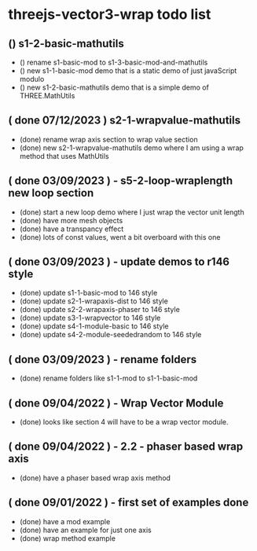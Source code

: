 # threejs-vector3-wrap todo list

<!-- WRAP VALUE SECTION -->

<!-- BASIC SECTION -->

## () s1-2-basic-mathutils
* () rename s1-basic-mod to s1-3-basic-mod-and-mathutils
* () new s1-1-basic-mod demo that is a static demo of just javaScript modulo
* () new s1-2-basic-mathutils demo that is a simple demo of THREE.MathUtils

<!-- DONE -->

## ( done 07/12/2023  ) s2-1-wrapvalue-mathutils
* (done) rename wrap axis section to wrap value section
* (done) new s2-1-wrapvalue-mathutils demo where I am using a wrap method that uses MathUtils

## ( done 03/09/2023 ) - s5-2-loop-wraplength new loop section
* (done) start a new loop demo where I just wrap the vector unit length
* (done) have more mesh objects
* (done) have a transpancy effect
* (done) lots of const values, went a bit overboard with this one

## ( done 03/09/2023 ) - update demos to r146 style
* (done) update s1-1-basic-mod to 146 style
* (done) update s2-1-wrapaxis-dist to 146 style
* (done) update s2-2-wrapaxis-phaser to 146 style
* (done) update s3-1-wrapvector to 146 style
* (done) update s4-1-module-basic to 146 style
* (done) update s4-2-module-seededrandom to 146 style

## ( done 03/09/2023 ) - rename folders
* (done) rename folders like s1-1-mod to s1-1-basic-mod

## ( done 09/04/2022 ) - Wrap Vector Module
* (done) looks like section 4 will have to be a wrap vector module.

## ( done 09/04/2022 ) - 2.2 - phaser based wrap axis
* (done) have a phaser based wrap axis method

## ( done 09/01/2022 ) - first set of examples done
* (done) have a mod example
* (done) have an example for just one axis
* (done) wrap method example

